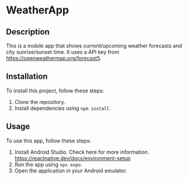 # WeatherApp

## Description
This is a mobile app that shows current/upcoming weather forecasts and city sunrise/sunset time. 
It uses a API key from https://openweathermap.org/forecast5.

## Installation
To install this project, follow these steps:
1. Clone the repository.
2. Install dependencies using `npm install`.

## Usage
To use this app, follow these steps:
1. Install Android Studio. Check here for more information. https://reactnative.dev/docs/environment-setup
2. Run the app using `npx expo`.
3. Open the application in your Android emulator.
